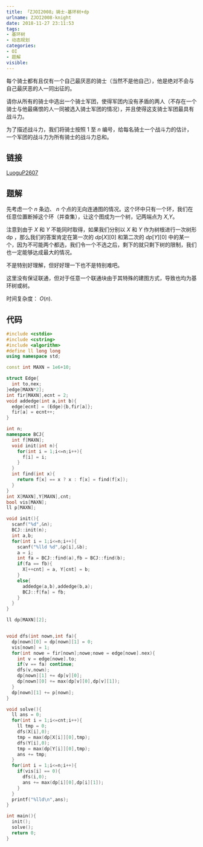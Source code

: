 ```yaml
---
title: 「ZJOI2008」骑士-基环树+dp
urlname: ZJOI2008-knight
date: 2018-11-27 23:11:53
tags:
- 基环树
- 动态规划
categories: 
- OI
- 题解
visible:
---
```


每个骑士都有且仅有一个自己最厌恶的骑士（当然不是他自己），他是绝对不会与自己最厌恶的人一同出征的。

请你从所有的骑士中选出一个骑士军团，使得军团内没有矛盾的两人（不存在一个骑士与他最痛恨的人一同被选入骑士军团的情况），并且使得这支骑士军团最具有战斗力。

为了描述战斗力，我们将骑士按照 $1$ 至 $n$ 编号，给每名骑士一个战斗力的估计，一个军团的战斗力为所有骑士的战斗力总和。

<!-- more -->

## 链接

[LuoguP2607](https://www.luogu.org/problemnew/show/P2607)

## 题解

先考虑一个 $n$ 条边、 $n$ 个点的无向连通图的情况。这个环中只有一个环，我们在任意位置断掉这个环（并查集），让这个图成为一个树，记两端点为 $X$,$Y$。

注意到由于 $X$ 和 $Y$ 不能同时取得，如果我们分别以 $X$ 和 $Y$ 作为树根进行一次树形 dp ，那么我们的答案肯定在第一次的 $dp[X][0]$ 和第二次的 $dp[Y][0]$ 中的某一个，因为不可能两个都选，我们令一个不选之后，剩下的就只剩下树的限制，我们也一定能够达成最大的情况。

不是特别好理解，但好好理一下也不是特别难吧。

这里没有保证联通，但对于任意一个联通块由于其特殊的建图方式，导致也均为基环树或树。

时间复杂度： $O(n)$.

## 代码


```cpp
#include <cstdio>
#include <cstring>
#include <algorithm>
#define ll long long
using namespace std;

const int MAXN = 1e6+10;

struct Edge{
  int to,nex;
}edge[MAXN*2];
int fir[MAXN],ecnt = 2;
void addedge(int a,int b){
  edge[ecnt] = (Edge){b,fir[a]};
  fir[a] = ecnt++;
}

int n;
namespace BCJ{
  int f[MAXN];
  void init(int n){
    for(int i = 1;i<=n;i++){
      f[i] = i;
    }
  }
  int find(int x){
    return f[x] == x ? x : f[x] = find(f[x]);
  }
}
int X[MAXN],Y[MAXN],cnt;
bool vis[MAXN];
ll p[MAXN];

void init(){
  scanf("%d",&n);
  BCJ::init(n);
  int a,b;
  for(int i = 1;i<=n;i++){
    scanf("%lld %d",&p[i],&b);
    a = i;
    int fa = BCJ::find(a),fb = BCJ::find(b);
    if(fa == fb){
      X[++cnt] = a, Y[cnt] = b;
    }
    else{
      addedge(a,b),addedge(b,a);
      BCJ::f[fa] = fb;
    }
  }
}

ll dp[MAXN][2];


void dfs(int nown,int fa){
  dp[nown][0] = dp[nown][1] = 0;
  vis[nown] = 1;
  for(int nowe = fir[nown];nowe;nowe = edge[nowe].nex){
    int v = edge[nowe].to;
    if(v == fa) continue;
    dfs(v,nown);
    dp[nown][1] += dp[v][0];
    dp[nown][0] += max(dp[v][0],dp[v][1]);
  }
  dp[nown][1] += p[nown];
}

void solve(){
  ll ans = 0;
  for(int i = 1;i<=cnt;i++){
    ll tmp = 0;
    dfs(X[i],0);
    tmp = max(dp[X[i]][0],tmp);
    dfs(Y[i],0);
    tmp = max(dp[Y[i]][0],tmp);
    ans += tmp;
  }
  for(int i = 1;i<=n;i++){
    if(vis[i] == 0){
      dfs(i,0);
      ans += max(dp[i][0],dp[i][1]);
    }
  }
  printf("%lld\n",ans);
}

int main(){
  init();
  solve();
  return 0;
}
```





